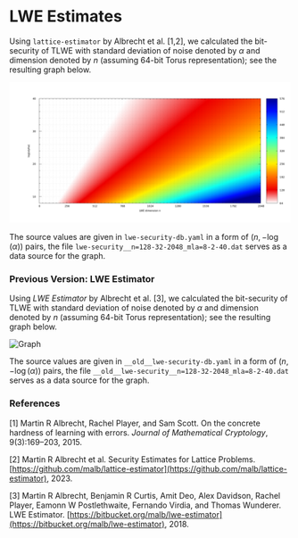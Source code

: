
# LWE Estimates

Using `lattice-estimator` by Albrecht et al. [1,2], we calculated the bit-security of TLWE with standard deviation of noise denoted by $\alpha$ and dimension denoted by $n$ (assuming 64-bit Torus representation); see the resulting graph below.

![Graph](lwe-security__n=128-32-2048_mla=8-2-40.png)

The source values are given in `lwe-security-db.yaml` in a form of $(n, -\log(\alpha))$ pairs, the file `lwe-security__n=128-32-2048_mla=8-2-40.dat` serves as a data source for the graph.


### Previous Version: LWE Estimator

Using *LWE Estimator* by Albrecht et al. [3], we calculated the bit-security of TLWE with standard deviation of noise denoted by $\alpha$ and dimension denoted by $n$ (assuming 64-bit Torus representation); see the resulting graph below.

![Graph](__old__lwe-security__n=128-32-2048_mla=8-2-40.png)

The source values are given in `__old__lwe-security-db.yaml` in a form of $(n, -\log(\alpha))$ pairs, the file `__old__lwe-security__n=128-32-2048_mla=8-2-40.dat` serves as a data source for the graph.

### References

[1] Martin R Albrecht, Rachel Player, and Sam Scott. On the concrete hardness of learning with errors. *Journal of Mathematical Cryptology*, 9(3):169–203, 2015.

[2] Martin R Albrecht et al. Security Estimates for Lattice Problems. [https://github.com/malb/lattice-estimator](https://github.com/malb/lattice-estimator), 2023.

[3] Martin R Albrecht, Benjamin R Curtis, Amit Deo, Alex Davidson, Rachel Player, Eamonn W Postlethwaite, Fernando Virdia, and Thomas Wunderer. LWE Estimator. [https://bitbucket.org/malb/lwe-estimator](https://bitbucket.org/malb/lwe-estimator), 2018.
